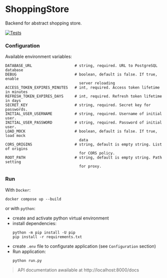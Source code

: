 # ShoppingStore

Backend for abstract shopping store.

[![Tests](https://github.com/TheDim0n/ShoppingStore/actions/workflows/tests.yml/badge.svg)](https://github.com/TheDim0n/ShoppingStore/actions/workflows/tests.yml)

### Configuration

Available environment variables:

```
DATABASE_URL                   # string, required. URL to PostgreSQL database
DEBUG                          # boolean, default is false. If true, enable
                                 server reloading
ACCESS_TOKEN_EXPIRES_MINUTES   # int, required. Access token lifetime in minutes
REFRESH_TOKEN_EXPIRES_DAYS     # int, required. Refresh token lifetime in days
SECRET_KEY                     # string, required. Secret key for passwords.
INITIAL_USER_USERNAME          # string, required. Username of initial user.
INITIAL_USER_PASSWORD          # string, required. Password of initial user.
LOAD_MOCK                      # boolean, default is false. If true, load mock
                                 data
CORS_ORIGINS                   # string, default is empty string. List of origins
                                 for CORS policy.
ROOT_PATH                      # string, default is empty string. Path setting
                                 for proxy.
```

### Run

With `Docker`:

```
docker compose up --build
```

or with `python`:

- create and activate python virtual environment
- install dependencies:
  ```
  python -m pip install -U pip
  pip install -r requirements.txt
  ```
- create `.env` file to configurate application (see `Configuration` section)
- Run application:
  ```
  python run.py
  ```

> API documentation awailable at http://localhost:8000/docs

